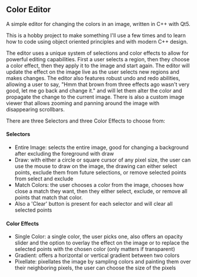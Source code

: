 ## Color Editor
A simple editor for changing the colors in an image, written in C++ with Qt5.

This is a hobby project to make something I'll use a few times and to learn how to code using object oriented principles and with modern C++ design.

The editor uses a unique system of selections and color effects to allow for powerful editing capabilities. First a user selects a region, then they choose a color effect, then they apply it to the image and start again. The editor will update the effect on the image live as the user selects new regions and makes changes. The editor also features robust undo and redo abilities, allowing a user to say, "Hmm that brown from three effects ago wasn't very good, let me go back and change it." and will let them alter the color and propagate the change to the current image. There is also a custom image viewer that allows zooming and panning around the image with disappearing scrollbars.

There are three Selectors and three Color Effects to choose from:
#### Selectors
- Entire Image: selects the entire image, good for changing a background after excluding the foreground with draw
- Draw: with either a circle or square cursor of any pixel size, the user can use the mouse to draw on the image, the drawing can either select points, exclude them from future selections, or remove selected points from select and exclude
- Match Colors: the user chooses a color from the image, chooses how close a match they want, then they either select, exclude, or remove all points that match that color.
- Also a 'Clear' button is present for each selector and will clear all selected points
#### Color Effects
- Single Color: a single color, the user picks one, also offers an opacity slider and the option to overlay the effect on the image or to replace the selected points with the chosen color (only matters if transparent)
- Gradient: offers a horizontal or vertical gradient between two colors
- Pixellate: pixellates the image by sampling colors and painting them over their neighboring pixels, the user can choose the size of the pixels

